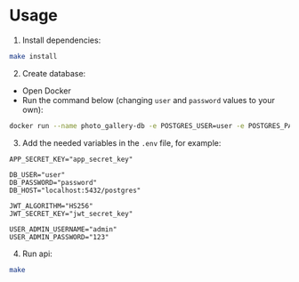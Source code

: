 # Usage

1. Install dependencies:

```Bash
make install
```

2. Create database:

- Open Docker
- Run the command below (changing `user` and `password` values to your own):

```Bash
docker run --name photo_gallery-db -e POSTGRES_USER=user -e POSTGRES_PASSWORD=password -p 5432:5432 -d postgres
```

3. Add the needed variables in the `.env` file, for example:

```
APP_SECRET_KEY="app_secret_key"

DB_USER="user"
DB_PASSWORD="password"
DB_HOST="localhost:5432/postgres"

JWT_ALGORITHM="HS256"
JWT_SECRET_KEY="jwt_secret_key"

USER_ADMIN_USERNAME="admin"
USER_ADMIN_PASSWORD="123"
```

4. Run api:

```Bash
make
```
